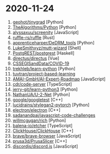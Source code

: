 # 2020-11-24

1. [geohot/tinygrad](https://github.com/geohot/tinygrad "You like pytorch? You like micrograd? You love tinygrad! ❤️") [Python]
2. [TheAlgorithms/Python](https://github.com/TheAlgorithms/Python "All Algorithms implemented in Python") [Python]
3. [alyssaxuu/screenity](https://github.com/alyssaxuu/screenity "The most powerful screen recorder & annotation tool for Chrome 🎥") [JavaScript]
4. [ruffle-rs/ruffle](https://github.com/ruffle-rs/ruffle "A Flash Player emulator written in Rust") [Rust]
5. [apprenticeharper/DeDRM_tools](https://github.com/apprenticeharper/DeDRM_tools "DeDRM tools for ebooks") [Python]
6. [LukeSmithxyz/mutt-wizard](https://github.com/LukeSmithxyz/mutt-wizard "A system for automatically configuring mutt and isync with a simple interface and safe passwords") [Shell]
7. [PostgREST/postgrest](https://github.com/PostgREST/postgrest "REST API for any Postgres database") [Haskell]
8. [directus/directus](https://github.com/directus/directus "Open-Source Data Platform — Directus wraps your new or existing SQL database with a realtime GraphQL+REST API for developers, and an intuitive admin app for non-technical users. 🐰") [Vue]
9. [CSSEGISandData/COVID-19](https://github.com/CSSEGISandData/COVID-19 "Novel Coronavirus (COVID-19) Cases, provided by JHU CSSE") 
10. [trekhleb/learn-python](https://github.com/trekhleb/learn-python "📚 Playground and cheatsheet for learning Python. Collection of Python scripts that are split by topics and contain code examples with explanations.") [Python]
11. [tuvtran/project-based-learning](https://github.com/tuvtran/project-based-learning "Curated list of project-based tutorials") 
12. [AMAI-GmbH/AI-Expert-Roadmap](https://github.com/AMAI-GmbH/AI-Expert-Roadmap "Roadmap to becoming an Artificial Intelligence Expert in 2020") [JavaScript]
13. [cdr/code-server](https://github.com/cdr/code-server "VS Code in the browser") [TypeScript]
14. [jerry-git/learn-python3](https://github.com/jerry-git/learn-python3 "Jupyter notebooks for teaching/learning Python 3") [Python]
15. [NathanUA/U-2-Net](https://github.com/NathanUA/U-2-Net "The code for our newly accepted paper in Pattern Recognition 2020: U^2-Net: Going Deeper with Nested U-Structure for Salient Object Detection.") [Python]
16. [google/googletest](https://github.com/google/googletest "Googletest - Google Testing and Mocking Framework") [C++]
17. [lucidrains/stylegan2-pytorch](https://github.com/lucidrains/stylegan2-pytorch "Simplest working implementation of Stylegan2, state of the art generative adversarial network, in Pytorch. Enabling everyone to experience disentanglement") [Python]
18. [electron/electron](https://github.com/electron/electron "Build cross-platform desktop apps with JavaScript, HTML, and CSS") [C++]
19. [sadanandpai/javascript-code-challenges](https://github.com/sadanandpai/javascript-code-challenges "Collection of JavaScript modern interview code challenges for beginners to experts") 
20. [willmcgugan/rich](https://github.com/willmcgugan/rich "Rich is a Python library for rich text and beautiful formatting in the terminal.") [Python]
21. [balena-io/etcher](https://github.com/balena-io/etcher "Flash OS images to SD cards & USB drives, safely and easily.") [TypeScript]
22. [ClickHouse/ClickHouse](https://github.com/ClickHouse/ClickHouse "ClickHouse is a free analytics DBMS for big data") [C++]
23. [brave/brave-browser](https://github.com/brave/brave-browser "Next generation Brave browser for macOS, Windows, Linux, Android.") [JavaScript]
24. [prusa3d/PrusaSlicer](https://github.com/prusa3d/PrusaSlicer "G-code generator for 3D printers (RepRap, Makerbot, Ultimaker etc.)") [C++]
25. [discordjs/discord.js](https://github.com/discordjs/discord.js "A powerful JavaScript library for interacting with the Discord API") [JavaScript]
